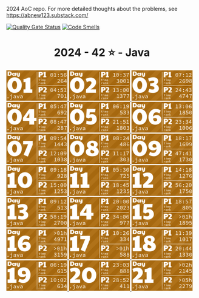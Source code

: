 2024 AoC repo. For more detailed thoughts about the problems, see https://abnew123.substack.com/

[![Quality Gate Status](https://sonarcloud.io/api/project_badges/measure?project=abnew123_aoc2024&metric=alert_status)](https://sonarcloud.io/summary/new_code?id=abnew123_aoc2024)
[![Code Smells](https://sonarcloud.io/api/project_badges/measure?project=abnew123_aoc2024&metric=code_smells)](https://sonarcloud.io/summary/new_code?id=abnew123_aoc2024)

<!-- AOC TILES BEGIN -->
<h1 align="center">
  2024 - 42 ⭐ - Java
</h1>
<a href="src/solutions/Day01.java">
  <img src=".aoc_tiles/tiles/2024/01.png" width="161px">
</a>
<a href="src/solutions/Day02.java">
  <img src=".aoc_tiles/tiles/2024/02.png" width="161px">
</a>
<a href="src/solutions/Day03.java">
  <img src=".aoc_tiles/tiles/2024/03.png" width="161px">
</a>
<a href="src/solutions/Day04.java">
  <img src=".aoc_tiles/tiles/2024/04.png" width="161px">
</a>
<a href="src/solutions/Day05.java">
  <img src=".aoc_tiles/tiles/2024/05.png" width="161px">
</a>
<a href="src/solutions/Day06.java">
  <img src=".aoc_tiles/tiles/2024/06.png" width="161px">
</a>
<a href="src/solutions/Day07.java">
  <img src=".aoc_tiles/tiles/2024/07.png" width="161px">
</a>
<a href="src/solutions/Day08.java">
  <img src=".aoc_tiles/tiles/2024/08.png" width="161px">
</a>
<a href="src/solutions/Day09.java">
  <img src=".aoc_tiles/tiles/2024/09.png" width="161px">
</a>
<a href="src/solutions/Day10.java">
  <img src=".aoc_tiles/tiles/2024/10.png" width="161px">
</a>
<a href="src/solutions/Day11.java">
  <img src=".aoc_tiles/tiles/2024/11.png" width="161px">
</a>
<a href="src/solutions/Day12.java">
  <img src=".aoc_tiles/tiles/2024/12.png" width="161px">
</a>
<a href="src/solutions/Day13.java">
  <img src=".aoc_tiles/tiles/2024/13.png" width="161px">
</a>
<a href="src/solutions/Day14.java">
  <img src=".aoc_tiles/tiles/2024/14.png" width="161px">
</a>
<a href="src/solutions/Day15.java">
  <img src=".aoc_tiles/tiles/2024/15.png" width="161px">
</a>
<a href="src/solutions/Day16.java">
  <img src=".aoc_tiles/tiles/2024/16.png" width="161px">
</a>
<a href="src/solutions/Day17.java">
  <img src=".aoc_tiles/tiles/2024/17.png" width="161px">
</a>
<a href="src/solutions/Day18.java">
  <img src=".aoc_tiles/tiles/2024/18.png" width="161px">
</a>
<a href="src/solutions/Day19.java">
  <img src=".aoc_tiles/tiles/2024/19.png" width="161px">
</a>
<a href="src/solutions/Day20.java">
  <img src=".aoc_tiles/tiles/2024/20.png" width="161px">
</a>
<a href="src/solutions/Day21.java">
  <img src=".aoc_tiles/tiles/2024/21.png" width="161px">
</a>
<!-- AOC TILES END -->
